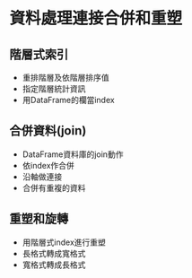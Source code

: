 # 資料處理連接合併和重塑
## 階層式索引
* 重排階層及依階層排序值
* 指定階層統計資訊
* 用DataFrame的欄當index
## 合併資料(join)
* DataFrame資料庫的join動作
* 依index作合併
* 沿軸做連接
* 合併有重複的資料
## 重塑和旋轉
* 用階層式index進行重塑
* 長格式轉成寬格式
* 寬格式轉成長格式
